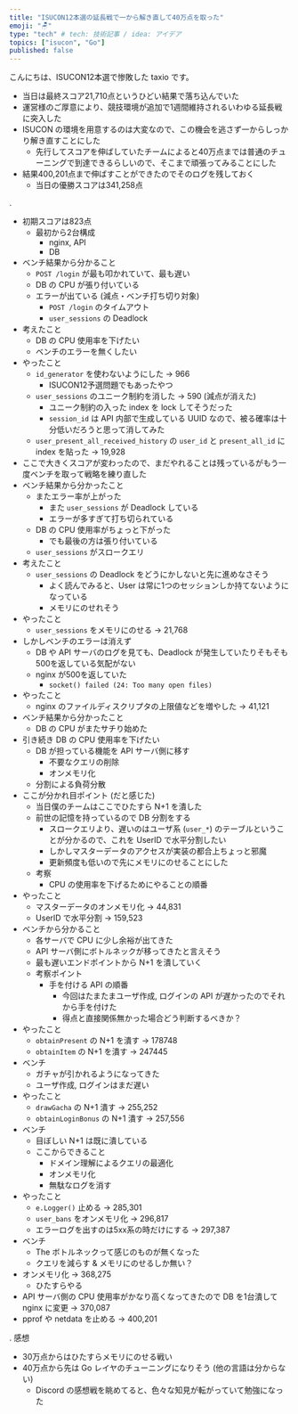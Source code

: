 ```yaml
---
title: "ISUCON12本選の延長戦で一から解き直して40万点を取った"
emoji: "🪑"
type: "tech" # tech: 技術記事 / idea: アイデア
topics: ["isucon", "Go"]
published: false
---
```


こんにちは、ISUCON12本選で惨敗した taxio です。

* 当日は最終スコア21,710点というひどい結果で落ち込んでいた
* 運営様のご厚意により、競技環境が追加で1週間維持されるいわゆる延長戦に突入した
* ISUCON の環境を用意するのは大変なので、この機会を逃さず一からしっかり解き直すことにした
  * 先行してスコアを伸ばしていたチームによると40万点までは普通のチューニングで到達できるらしいので、そこまで頑張ってみることにした
* 結果400,201点まで伸ばすことができたのでそのログを残しておく
  * 当日の優勝スコアは341,258点

.
* 初期スコアは823点
  * 最初から2台構成
    * nginx, API
    * DB
* ベンチ結果から分かること
  * `POST /login` が最も叩かれていて、最も遅い
  * DB の CPU が張り付いている
  * エラーが出ている (減点・ベンチ打ち切り対象)
    * `POST /login` のタイムアウト
    * `user_sessions` の Deadlock
* 考えたこと
  * DB の CPU 使用率を下げたい
  * ベンチのエラーを無くしたい
* やったこと
  * `id_generator` を使わないようにした -> 966
    * ISUCON12予選問題でもあったやつ
  * `user_sessions` のユニーク制約を消した -> 590 (減点が消えた)
    * ユニーク制約の入った index を lock してそうだった
    * `session_id` は API 内部で生成している UUID なので、被る確率は十分低いだろうと思って消してみた
  * `user_present_all_received_history` の `user_id` と `present_all_id` に index を貼った -> 19,928
* ここで大きくスコアが変わったので、まだやれることは残っているがもう一度ベンチを取って戦略を練り直した
* ベンチ結果から分かったこと
  * またエラー率が上がった
    * また `user_sessions` が Deadlock している
    * エラーが多すぎて打ち切られている
  * DB の CPU 使用率がちょっと下がった
    * でも最後の方は張り付いている
  * `user_sessions` がスロークエリ
* 考えたこと
  * `user_sessions` の Deadlock をどうにかしないと先に進めなさそう
    * よく読んでみると、User は常に1つのセッションしか持てないようになっている
    * メモリにのせれそう
* やったこと
  * `user_sessions` をメモリにのせる -> 21,768
* しかしベンチのエラーは消えず
  * DB や API サーバのログを見ても、Deadlock が発生していたりそもそも500を返している気配がない
  * nginx が500を返していた
    * `socket() failed (24: Too many open files)`
* やったこと
  * nginx のファイルディスクリプタの上限値などを増やした -> 41,121
* ベンチ結果から分かったこと
  * DB の CPU がまたサチり始めた
* 引き続き DB の CPU 使用率を下げたい
  * DB が担っている機能を API サーバ側に移す
    * 不要なクエリの削除
    * オンメモリ化
  * 分割による負荷分散
* ここが分かれ目ポイント (だと感じた)
  * 当日僕のチームはここでひたすら N+1 を潰した
  * 前世の記憶を持っているので DB 分割をする
    * スロークエリより、遅いのはユーザ系 (`user_*`) のテーブルということが分かるので、これを UserID で水平分割したい
    * しかしマスターデータのアクセスが実装の都合上ちょっと邪魔
    * 更新頻度も低いので先にメモリにのせることにした
  * 考察
    * CPU の使用率を下げるためにやることの順番
* やったこと
  * マスターデータのオンメモリ化 -> 44,831
  * UserID で水平分割 -> 159,523
* ベンチから分かること
  * 各サーバで CPU に少し余裕が出てきた
  * API サーバ側にボトルネックが移ってきたと言えそう
  * 最も遅いエンドポイントから N+1 を潰していく
  * 考察ポイント
    * 手を付ける API の順番
      * 今回はたまたまユーザ作成, ログインの API が遅かったのでそれから手を付けた
      * 得点と直接関係無かった場合どう判断するべきか？
* やったこと
  * `obtainPresent` の N+1 を潰す -> 178748
  * `obtainItem` の N+1 を潰す -> 247445
* ベンチ
  * ガチャが引かれるようになってきた
  * ユーザ作成, ログインはまだ遅い
* やったこと
  * `drawGacha` の N+1 潰す -> 255,252
  * `obtainLoginBonus` の N+1 潰す -> 257,556
* ベンチ
  * 目ぼしい N+1 は既に潰している
  * ここからできること
    * ドメイン理解によるクエリの最適化
    * オンメモリ化
    * 無駄なログを消す
* やったこと
  * `e.Logger()` 止める -> 285,301
  * `user_bans` をオンメモリ化 -> 296,817
  * エラーログを出すのは5xx系の時だけにする -> 297,387
* ベンチ
  * The ボトルネックって感じのものが無くなった
  * クエリを減らす & メモリにのせるしか無い？
* オンメモリ化 -> 368,275
  * ひたすらやる
* API サーバ側の CPU 使用率がかなり高くなってきたので DB を1台潰して nginx に変更 -> 370,087
* pprof や netdata を止める -> 400,201

.
感想
* 30万点からはひたすらメモリにのせる戦い
* 40万点から先は Go レイヤのチューニングになりそう (他の言語は分からない)
  * Discord の感想戦を眺めてると、色々な知見が転がっていて勉強になった

